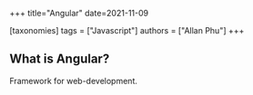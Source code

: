 +++
title="Angular"
date=2021-11-09

[taxonomies]
tags = ["Javascript"]
authors = ["Allan Phu"]
+++

## What is Angular?

Framework for web-development.
